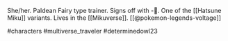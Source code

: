 She/her. Paldean Fairy type trainer. Signs off with -🌈. One of the [[Hatsune Miku]] variants. Lives in the [[Mikuverse]]. [[@pokemon-legends-voltage]]

#characters #multiverse_traveler #determinedowl23 
